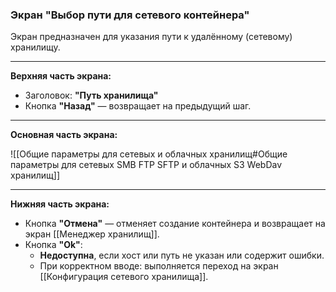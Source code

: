 ### Экран "Выбор пути для сетевого контейнера"

Экран предназначен для указания пути к удалённому (сетевому) хранилищу.

---

**Верхняя часть экрана:**
- Заголовок: **"Путь хранилища"**
- Кнопка **"Назад"** — возвращает на предыдущий шаг.

---

**Основная часть экрана:**

![[Общие параметры для сетевых и облачных хранилищ#Общие параметры для сетевых SMB FTP SFTP и облачных S3 WebDav хранилищ]]

---

**Нижняя часть экрана:**

- Кнопка **"Отмена"** — отменяет создание контейнера и возвращает на экран [[Менеджер хранилищ]].
- Кнопка **"Ok"**:
  - **Недоступна**, если хост или путь не указан или содержит ошибки.
  - При корректном вводе: выполняется переход на экран [[Конфигурация сетевого хранилища]].
